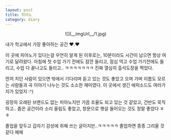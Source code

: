 ```yaml
---
layout: post
title: 피아노
category: diary
---
```

<center>
![](__imgUrl__/1.jpg)
</center>

내가 학교에서 가장 좋아하는 공간 ♥.♥

이 곳에 피아노가 있다는걸 우연히 알게 된 이후로는, 10분이라도 시간이 남으면 항상 여기로 달려왔다.
아침에 첫 수업 가기 전에도 잠깐 들리고, 점심 먹고 수업 가기전에도 들리고, 수업 다 끝나고도 들리고.. ㅋㅋㅋㅋㅋㅋㅋ 진짜 열심히 출석도장을 찍었다.

먼저 치던 사람이 있으면 밖에서 기다리며 듣고 있는 것도 좋았고 오며 가며 이름도 모르는 사람들과 곡 이야기 나누는 것도 소소한 재미였다. 이 곳에서 생긴 에피소드도 여러가지가 있었지 :^)

굉장히 오래된 브랜드도 없는 피아노지만 가끔 조율도 되고 있는 것 같았고, 건반도 묵직하고.. 좁은 공간이라 소리 울림도 좋았고, 창문으로 햇살 들어오는 것도 정말 좋았다 ㅎㅎ

졸업을 앞두고 갑자기 감성에 취해 쓰는 글이지만..ㅋㅋㅋㅋㅋ 졸업하면 종종 그리울 것 같다 헤헤
